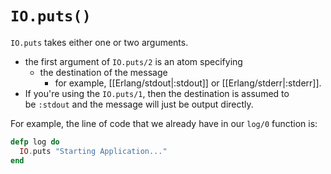 # `IO.puts()`
`IO.puts` takes either one or two arguments.
- the first argument of `IO.puts/2` is an atom specifying
	- the destination of the message
		- for example, [[Erlang/stdout|:stdout]] or [[Erlang/stderr|:stderr]]. 
- If you're using the `IO.puts/1`, then the destination is assumed to be `:stdout` and the message will just be output directly.

For example, the line of code that we already have in our `log/0` function is:
```elixir
defp log do
  IO.puts "Starting Application..."
end
```
